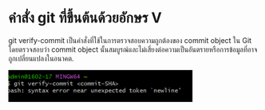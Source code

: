 # คำสั่ง git ที่ขึ้นต้นด้วยอักษร V

git verify-commit
 เป็นคำสั่งที่ใช้ในการตรวจสอบความถูกต้องของ commit object ใน Git โดยตรวจสอบว่า commit object นั้นสมบูรณ์และไม่เสี่ยงต่อความเป็นอันตรายหรือการข้อมูลที่อาจถูกเปลี่ยนแปลงในอนาคต.

 ![Alt text](image-38.png)